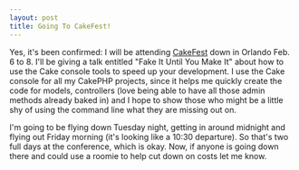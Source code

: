 ```yaml
--- 
layout: post
title: Going To CakeFest!
---
```

<p>
Yes, it's been confirmed:  I will be attending <a href='http://www.cakefest.org'>CakeFest</a> down in Orlando Feb. 6 to 8.  I'll be giving a talk entitled "Fake It Until You Make It" about how to use the Cake console tools to speed up your development.  I use the Cake console for all my CakePHP projects, since it helps me quickly create the code for models, controllers (love being able to have all those admin methods already baked in) and I hope to show those who might be a little shy of using the command line what they are missing out on.
</p>
<p>
I'm going to be flying down Tuesday night, getting in around midnight and flying out Friday morning (it's looking like a 10:30 departure).  So that's two full days at the conference, which is okay.  Now, if anyone is going down there and could use a roomie to help cut down on costs let me know.
</p>
